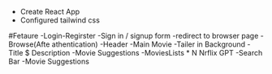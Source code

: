 
- Create React App
- Configured tailwind css 

#Fetaure
-Login-Regirster 
    -Sign in / signup form
    -redirect to browser page 
-Browse(Afte athentication)
    -Header 
    -Main Movie 
        -Tailer in Background 
        -Title $ Description 
        -Movie Suggestions 
            -MoviesLists * N
Nrflix GPT 
    -Search Bar 
    -Movie Suggestions 